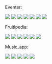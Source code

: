 Eventer:

<img src="https://github.com/niki9011/web_apps-django/blob/main/eventer_app/static/screenshot/Screenshot%20from%202023-08-17%2009-41-54.png"/>
<img src="https://github.com/niki9011/web_apps-django/blob/main/eventer_app/static/screenshot/Screenshot%20from%202023-08-17%2009-42-02.png"/>
<img src="https://github.com/niki9011/web_apps-django/blob/main/eventer_app/static/screenshot/Screenshot%20from%202023-08-17%2009-42-13.png"/>
<img src="https://github.com/niki9011/web_apps-django/blob/main/eventer_app/static/screenshot/Screenshot%20from%202023-08-17%2009-42-21.png"/>
<img src="https://github.com/niki9011/web_apps-django/blob/main/eventer_app/static/screenshot/Screenshot%20from%202023-08-17%2009-42-28.png"/>
<img src="https://github.com/niki9011/web_apps-django/blob/main/eventer_app/static/screenshot/Screenshot%20from%202023-08-17%2009-42-33.png"/>
<img src="https://github.com/niki9011/web_apps-django/blob/main/eventer_app/static/screenshot/Screenshot%20from%202023-08-17%2009-42-46.png"/>

Fruitipedia:

<img src="https://github.com/niki9011/web_apps-django/blob/main/fruitipedia_exam/static/images/index.png"/>
<img src="https://github.com/niki9011/web_apps-django/blob/main/fruitipedia_exam/static/images/create.png"/>
<img src="https://github.com/niki9011/web_apps-django/blob/main/fruitipedia_exam/static/images/fruits.png"/>
<img src="https://github.com/niki9011/web_apps-django/blob/main/fruitipedia_exam/static/images/profile-details.png"/>
<img src="https://github.com/niki9011/web_apps-django/blob/main/fruitipedia_exam/static/images/edit-profile.png"/>
<img src="https://github.com/niki9011/web_apps-django/blob/main/fruitipedia_exam/static/images/edit and delete.png"/>

Music_app:

<img src="https://github.com/niki9011/web_apps-django/blob/main/music_app/static/images/home.png"/>
<img src="https://github.com/niki9011/web_apps-django/blob/main/music_app/static/images/add_album2.png"/>
<img src="https://github.com/niki9011/web_apps-django/blob/main/music_app/static/images/all_albums.png"/>
<img src="https://github.com/niki9011/web_apps-django/blob/main/music_app/static/images/profile_details4.png"/>
<img src="https://github.com/niki9011/web_apps-django/blob/main/music_app/static/images/details%0A.png"/>
